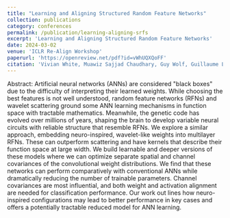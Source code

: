 ```yaml
---
title: "Learning and Aligning Structured Random Feature Networks"
collection: publications
category: conferences
permalink: /publication/learning-aligning-srfs
excerpt: 'Learning and Aligning Structured Random Feature Networks'
date: 2024-03-02
venue: 'ICLR Re-Align Workshop'
paperurl: 'https://openreview.net/pdf?id=vWhUQXQoFF'
citation: 'Vivian White, Muawiz Sajjad Chaudhary, Guy Wolf, Guillaume Lajoie, and Kameron Decker Harris. Learning and aligning structured random feature networks. In ICLR 2024 Workshop on Representational Alignment, 2024. URL https://openreview.net/forum?id=vWhUQXQoFF.'
---
```


Abstract:  Artificial neural networks (ANNs) are considered "black boxes" due to the difficulty of interpreting their learned weights. While choosing the best features is not well understood, random feature networks (RFNs) and wavelet scattering ground some ANN learning mechanisms in function space with tractable mathematics. Meanwhile, the genetic code has evolved over millions of years, shaping the brain to develop variable neural circuits with reliable structure that resemble RFNs. We explore a similar approach, embedding neuro-inspired, wavelet-like weights into multilayer RFNs. These can outperform scattering and have kernels that describe their function space at large width. We build learnable and deeper versions of these models where we can optimize separate spatial and channel covariances of the convolutional weight distributions. We find that these networks can perform comparatively with conventional ANNs while dramatically reducing the number of trainable parameters. Channel covariances are most influential, and both weight and activation alignment are needed for classification performance. Our work out lines how neuro-inspired configurations may lead to better performance in key cases and offers a potentially tractable reduced model for ANN learning.
